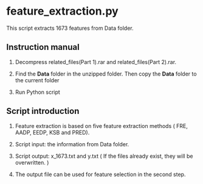 # feature_extraction.py

This script extracts 1673 features from Data folder.

## Instruction manual

1. Decompress related_files(Part 1).rar and related_files(Part 2).rar.

2. Find the **Data** folder in the unzipped folder. Then copy the **Data** folder to the current folder

3. Run Python script

## Script introduction

1. Feature extraction is based on five feature extraction methods ( FRE, AADP, EEDP, KSB and PRED).

2. Script input: the information from Data folder.

3. Script output: x_1673.txt and y.txt ( If the files already exist, they will be overwritten. )

4. The output file can be used for feature selection in the second step.
